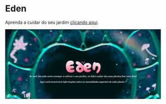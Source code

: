 # Eden
Aprenda a cuidar do seu jardim [clicando aqui](https://joperdo.github.io/edentest/). 

<img src="images/tela.png">
